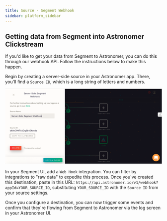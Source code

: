 ```yaml
---
title: Source - Segment Webhook
sidebar: platform_sidebar
---
```

## Getting data from Segment into Astronomer Clickstream

If you'd like to get your data from Segment to Astronomer, you can do this through our webhook API. Follow the instructions below to make this happen.

Begin by creating a server-side source in your Astronomer app. There, you'll find a `Source ID`, which is a long string of letters and numbers.

![segment-webhook-1](../../../images/segment-webhook-1.png) 

In your Segment UI, add a `Web Hook` integration. You can filter by integrations to "raw data" to expedite this process. Once you've created this destination, paste in this URL: `https://api.astronomer.io/v1/webhook?appId=YOUR_SOURCE_ID`, substituting `YOUR_SOURCE_ID` with the `Source ID` from your source settings.

Once you configure a destination, you can now trigger some events and confirm that they're flowing from Segment to Astronomer via the log screen in your Astronomer UI.



